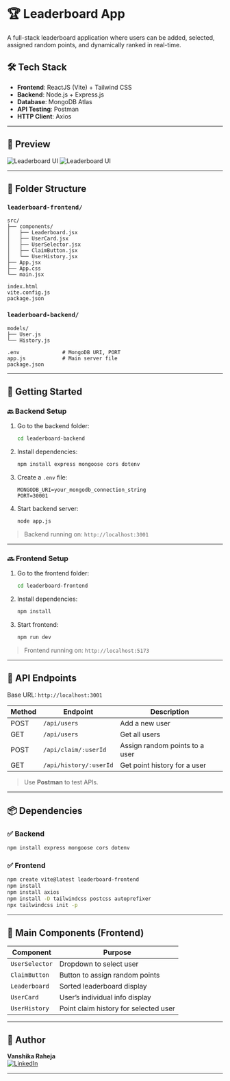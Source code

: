 # 🏆 Leaderboard App

A full-stack leaderboard application where users can be added, selected, assigned random points, and dynamically ranked in real-time.

## 🛠 Tech Stack

- **Frontend**: ReactJS (Vite) + Tailwind CSS
- **Backend**: Node.js + Express.js
- **Database**: MongoDB Atlas
- **API Testing**: Postman
- **HTTP Client**: Axios

---

## 📸 Preview



![Leaderboard UI](https://github.com/Vanshikarahja/LeaderBoard-Project/blob/main/preview.png.png?raw=true)
![Leaderboard UI](https://github.com/Vanshikarahja/LeaderBoard-Project/blob/main/preview2.png.png?raw=true)

---

## 📁 Folder Structure

### `leaderboard-frontend/`

```
src/
├── components/
│   ├── Leaderboard.jsx
│   ├── UserCard.jsx
│   ├── UserSelector.jsx
│   ├── ClaimButton.jsx
│   └── UserHistory.jsx
├── App.jsx
├── App.css
└── main.jsx

index.html
vite.config.js
package.json
```

### `leaderboard-backend/`

```
models/
├── User.js
└── History.js

.env              # MongoDB URI, PORT
app.js            # Main server file
package.json
```

---

## 🚀 Getting Started

### 🔙 Backend Setup

1. Go to the backend folder:
   ```bash
   cd leaderboard-backend
   ```

2. Install dependencies:
   ```bash
   npm install express mongoose cors dotenv
   ```

3. Create a `.env` file:
   ```
   MONGODB_URI=your_mongodb_connection_string
   PORT=30001
   ```

4. Start backend server:
   ```bash
   node app.js
   ```

> Backend running on: `http://localhost:3001`

---

### 🔜 Frontend Setup

1. Go to the frontend folder:
   ```bash
   cd leaderboard-frontend
   ```

2. Install dependencies:
   ```bash
   npm install
   ```

3. Start frontend:
   ```bash
   npm run dev
   ```

> Frontend running on: `http://localhost:5173`

---

## 🔌 API Endpoints

Base URL: `http://localhost:3001`

| Method | Endpoint               | Description                      |
|--------|------------------------|----------------------------------|
| POST   | `/api/users`           | Add a new user                   |
| GET    | `/api/users`           | Get all users                    |
| POST   | `/api/claim/:userId`   | Assign random points to a user   |
| GET    | `/api/history/:userId` | Get point history for a user     |

> Use **Postman** to test APIs.

---

## 📦 Dependencies

### ✅ Backend

```bash
npm install express mongoose cors dotenv
```

### ✅ Frontend

```bash
npm create vite@latest leaderboard-frontend
npm install
npm install axios
npm install -D tailwindcss postcss autoprefixer
npx tailwindcss init -p
```

---

## 🧩 Main Components (Frontend)

| Component       | Purpose                                |
|----------------|----------------------------------------|
| `UserSelector` | Dropdown to select user                |
| `ClaimButton`  | Button to assign random points         |
| `Leaderboard`  | Sorted leaderboard display             |
| `UserCard`     | User’s individual info display         |
| `UserHistory`  | Point claim history for selected user  |

---

## 👤 Author

**Vanshika Raheja**  
[![LinkedIn](https://img.shields.io/badge/LinkedIn-blue?style=for-the-badge&logo=linkedin)](https://www.linkedin.com/in/vanshika-raheja-21095b281/)

---




   

    



















